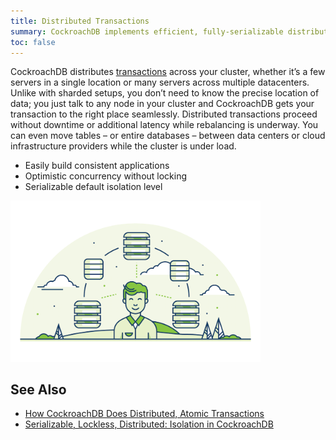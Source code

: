 ```yaml
---
title: Distributed Transactions
summary: CockroachDB implements efficient, fully-serializable distributed transactions.
toc: false
---
```


CockroachDB distributes [transactions](transactions.html) across your cluster, whether it’s a few servers in a single location or many servers across multiple datacenters. Unlike with sharded setups, you don’t need to know the precise location of data; you just talk to any node in your cluster and CockroachDB gets your transaction to the right place seamlessly. Distributed transactions proceed without downtime or additional latency while rebalancing is underway. You can even move tables – or entire databases – between data centers or cloud infrastructure providers while the cluster is under load.

-   Easily build consistent applications
-   Optimistic concurrency without locking
-   Serializable default isolation level

<img src="images/2distributed-transactions.png" alt="Distributed transactions in CockroachDB" style="width: 400px" />

## See Also

- [How CockroachDB Does Distributed, Atomic Transactions](https://www.cockroachlabs.com/blog/how-cockroachdb-distributes-atomic-transactions/)
- [Serializable, Lockless, Distributed: Isolation in CockroachDB](https://www.cockroachlabs.com/blog/serializable-lockless-distributed-isolation-cockroachdb/)
